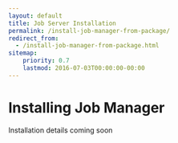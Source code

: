 ```yaml
---
layout: default
title: Job Server Installation
permalink: /install-job-manager-from-package/
redirect_from:
  - /install-job-manager-from-package.html
sitemap:
    priority: 0.7
    lastmod: 2016-07-03T00:00:00-00:00
---
```


# <i class="fa fa-cloud-download"></i> Installing Job Manager

Installation details coming soon